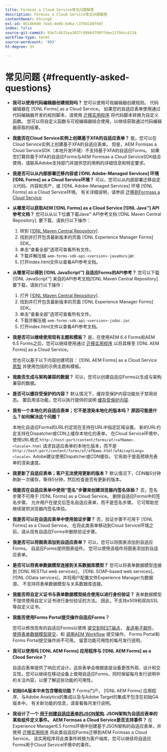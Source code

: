 ```yaml
---
title: Formsas a Cloud Service常见问题解答
description: Formsas a Cloud Service常见问题解答
contentOwner: khsingh
exl-id: 0b14b680-7da5-4e0b-bd6a-c379d148f9d7
index: false
source-git-commit: 93e7c4b31ea3037c98b64790ffdee11f94cc6134
workflow-type: tm+mt
source-wordcount: '993'
ht-degree: 3%

---
```


# 常见问题 {#frequently-asked-questions}

* **我可以使用代码编辑器创建规则吗？**
您可以使用可视编辑器创建规则。 代码编辑器在 [!DNL Forms] as a Cloud Service。 如果您的自适应表单使用通过代码编辑器开发的规则脚本，请使用 [迁移实用程序](migrate-to-forms-as-a-cloud-service.md) 将代码脚本转换为自定义函数。 您可以将自定义函数与可视编辑器结合使用，以继续获取通过代码编辑器获取的结果。

* **我能否在Cloud Service实例上创建基于XFA的自适应表单？**
能，您可以在Cloud Service实例上创建基于XFA的自适应表单。 但是，AEM Formsas a Cloud ServiceSDK（本地开发环境）不支持基于XFA的自适应Forms。 如果您打算将基于XFA的自适应Forms与AEM Formsas a Cloud ServiceSDK结合使用，请联系Adobe支持部门并提供您的用例的详细信息和特定要求。

<!-- * **Can I use an XDP as a Document of Record (DoR) template? Is Forms Designer included in AEM Forms as a Cloud Service license?** 

  Yes, you can use an XDP as a Document of Record template on Cloud Service instances. However, support to use XDP as a Document of Record template is not available for AEM Forms as a Cloud Service SDK (Local development environment). -->

* **我是否可以从内部部署迁移内容或 [!DNL Adobe-Managed Services] 环境 [!DNL Forms] as a Cloud Service环境？**
可以，您可以从内部部署迁移自定义代码、内容和资产，或 [!DNL Adobe-Managed Services] 环境 [!DNL Forms] as a Cloud Service环境。 有关详细说明，请参阅 [迁移到Formsas a Cloud Service](migrate-to-forms-as-a-cloud-service.md).

<!-- You can use package manager or Experience Manager UI to [export and import Forms and related assets](import-export-forms-templates.md), use the migration utility to make your existing assets compatible with [!DNL Forms] as a Cloud Service, use the [Best Practices Analyzer](https://experienceleague.adobe.com/docs/experience-manager-cloud-service/moving/cloud-migration/best-practices-analyzer/overview-best-practices-analyzer.html?lang=en#best-practices-analyzer) tool to find the features and APIs that require changes and updated before migration, and use the [Content Transfer Tools](https://docs.adobe.com/content/help/en/experience-manager-cloud-service/moving/home.html) to move your custom code without refactoring it. -->

* **从哪里可以获取AEM [!DNL Forms] as a Cloud Service [!DNL Java™] API参考文档？**
您可以从以下位置下载Java™ API参考文档 [!DNL Maven Central Repository]. 要下载，请执行以下操作：
   1. 转到 [[!DNL Maven Central Repository]](https://mvnrepository.com/artifact/com.adobe.aem/aem-forms-sdk-api).
   1. 找到并打开包含最新版本的页面 [!DNL Experience Manager Forms] SDK。
   1. 单击“查看全部”选项可查看所有文件。
   1. 下载并解压缩 `aem-forms-sdk-api-<version>-javadocs`.jar.
   1. 打开index.html文件以查看API参考文档。

* **从哪里可以得到 [!DNL JavaScript™] 自适应Forms的API参考？**
您可以下载 [!DNL JavaScript™] 来自的API参考文档[!DNL  Maven Central Repository]. 要下载，请执行以下操作：
   1. 打开 [[!DNL Maven Central Repository]](https://mvnrepository.com/artifact/com.adobe.aem/aem-forms-sdk-api).
   1. 找到并打开包含最新版本的页面 [!DNL Experience Manager Forms] SDK。
   1. 单击“查看全部”选项可查看所有文件。
   1. 下载并解压缩 `aem-forms-sdk-api-<version>-jsdoc.jar`.
   1. 打开index.html文件以查看API参考文档。

* **我是否可以继续使用现有主题和模板？**
是，在使用AEM 6.4 Forms和AEM 6.5 Forms之后，您可以继续使用通过 [迁移实用程序](migrate-to-forms-as-a-cloud-service.md) 以将其移至 [!DNL AEM Forms] as a Cloud Service。

   您也可以基于以下内容创建项目： [!DNL AEM Forms] as a Cloud Service [原型](setup-local-development-environment.md#forms-cloud-service-local-development-environment) 并使用包括的示例主题和模板。

* **我能否生成与架构兼容的数据？**
可以，您可以创建自适应Forms以生成与架构兼容的数据。

<!-- * **Can I pass custom parameters to the prefill service?**
Custom parameters are planned for an upcoming release. -->

* **是否可以缓存受保护的内容？**
默认情况下，缓存受保护内容功能处于禁用状态。 要启用该功能，您可以执行提供的说明 [缓存受保护内容](https://experienceleague.adobe.com/docs/experience-manager-dispatcher/using/configuring/permissions-cache.html?lang=zh-Hans).

* **我有一个本地化的自适应表单；它不是渲染本地化的版本吗？ 原因可能是什么？如何解决这个问题？**

   本地化自适应Forms的URL约定现在支持在URL中指定区域设置。 新的URL约定支持在Dispatcher或CDN上缓存本地化的表单。 在Cloud Service环境中，使用URL格式 `http://host:port/content/forms/af/<afName>.<locale>.html` 请求自适应表单的本地化版本，而不是 `http://host:port/content/forms/af/afName.html?afAcceptLang=<locale>`. Adobe建议使用Dispatcher或CDN缓存。 它有助于提高预填充表单的渲染速度。

* **我更新了自适应表单；客户无法使用更新的版本？**
默认情况下，CDN每5分钟刷新一次缓存，等待5分钟，然后检查是否有更新的版本。

* **我能否在自适应表单中使用“签名”步骤来创建浏览器内签名体验？**
否，签名步骤不可用于 [!DNL Forms] as a Cloud Service。 删除自适应Forms中的签名步骤。 允许用户在提交后签名自适应表单，而不是签名步骤。 它可帮助您继续提供浏览器内签名体验。

* **我是否可以在自适应表单中使用验证步骤？**
否，验证步骤不可用于 [!DNL Forms] as a Cloud Service。 在将此类表单移动到Cloud Service环境之前，请从现有自适应Forms中删除验证步骤。

* **我是否可以将图表添加到自适应表单？**
可以，您可以将图表添加到自适应Forms。 自适应Forms提供图表组件。 您可以使用该插件将图表添加到自适应表单。

* **是否可以将表单数据模型连接到关系数据库模型？**
您可以将表单数据模型连接到 [!DNL RESTful web services]， [!DNL SOAP-based web services]， [!DNL OData services]，并将用户配置文件Experience Manager为数据源。 不支持将表单数据模型与关系数据库连接。

* **我能否将自定义证书与表单数据模型结合使用以进行身份验证？**
表单数据模型不提供使用自定义证书进行身份验证的方法。 因此，不支持x509和双向SSL等自定义证书。

* **我能否使用Forms Portal提交操作自适应Forms？**

   您可以修改现有的自适应Forms以使用 [提交到REST端点](configuring-submit-actions.md#submit-to-rest-endpoint)， [发送电子邮件](configuring-submit-actions.md#send-email)， [使用表单数据模型提交](configuring-submit-actions.md#submit-using-form-data-model)、和 [调用AEM Workflow](configuring-submit-actions.md#invoke-an-aem-workflow) 提交操作。 Forms Portal和Forms Portal提交操作尚不可用。 留意功能可用性的每月发行说明。

* **我可以使用吗 [!DNL AEM Forms] 应用程序与 [!DNL AEM Forms] as a Cloud Service？**

   自适应表单提供了响应式设计。这些表单会根据底层设备更改外观、设计和交互性。您可以继续在移动设备上使用自适应Forms，同时保留每月发行说明中的关注内容，以便了解这些功能的可用性。

* **初始GA版本中未包含哪些功能？**
Forms门户， [!DNL AEM Forms] 应用程序、与Adobe Analytics的集成以及与Adobe Target的集成不包含在初始GA版本中。 有关新功能的信息，请查看每月发行说明。

* **我设计了一个 [用于创建自适应表单的JSON架构](adaptive-form-json-schema-form-model.md). JSON架构为自适应表单的某些组件定义事件。 AEM Formsas a Cloud Service是否支持事件？**
在Experience Manager6.5 Forms环境中创建基于JSON架构的自适应表单，并使用 [迁移实用程序](migrate-to-forms-as-a-cloud-service.md) 将此类自适应Forms迁移到AEM Formsas a Cloud Service。 该实用程序将此类事件转换为客户端库，您可以继续将自适应Forms用于Cloud Service环境中的事件。

<!-- 

* **Is there any AEM Forms as a Cloud Service connector for Microsoft Power Automate?**

  Yes, Adobe provides an Adobe Experience Manager connector to access [Adobe Experience Manager Forms - Communication capabilities](https://experienceleague.adobe.com/docs/experience-manager-cloud-service/content/forms/using-communications/aem-forms-cloud-service-communications-introduction.html) through Microsoft Power Automate. You can create a PDF document that is based on a form design and XML form data or create PostScript (PS), Printer Command Language (PCL), Zebra Printing Language (ZPL) and other Printer Definition Language documents. 

  You can get started with Adobe Experience Manager easily with just a few steps:

  1. Generate the Service credentials: Use Adobe Experience Manager Developer Console to [generate](https://experienceleague.adobe.com/docs/experience-manager-learn/getting-started-with-aem-headless/authentication/service-credentials.html?#generate-service-credentials) the service credentials.  
  
  1. Setup your connection: Add your service credentials to the Adobe Experience Manager Connector. You can get crdential from service credential JSON and copy these credential details to your one-time connection setup:

    * AEM Server
    * Organization ID 
    * Client ID
    * Client Secret
    * Technical Account ID
    * Meta Scopes
    * Private Key - base64 encoded keys are accepted
    * Adobe IMS Host URL

    <br> 
    
    ![Use your Service Credential JSON for credential details](assets/forms-aem-pa-connector-connection.png)

    A sample Service Credential JSON file fields mapped to Adobe Experience Manager connector for Microsoft Power Automate.

    -->


